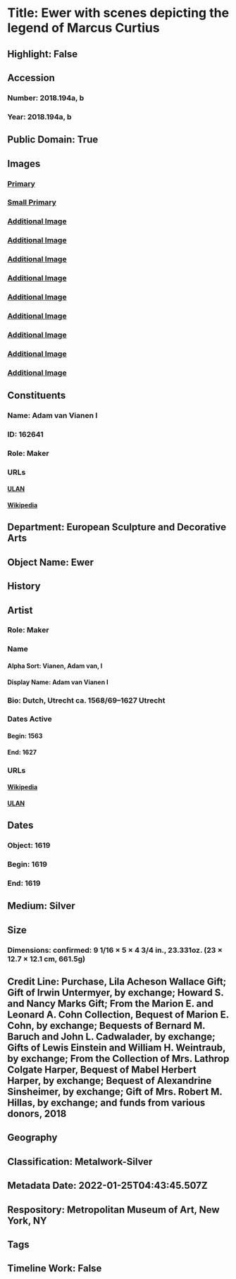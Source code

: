 # Title: Ewer with scenes depicting the legend of Marcus Curtius
## Highlight: False
## Accession
### Number: 2018.194a, b
### Year: 2018.194a, b
## Public Domain: True
## Images
### [Primary](https://images.metmuseum.org/CRDImages/es/original/DP-15554-001.jpg)
### [Small Primary](https://images.metmuseum.org/CRDImages/es/web-large/DP-15554-001.jpg)
### [Additional Image](https://images.metmuseum.org/CRDImages/es/original/DP-15554-002.jpg)
### [Additional Image](https://images.metmuseum.org/CRDImages/es/original/DP-15554-003.jpg)
### [Additional Image](https://images.metmuseum.org/CRDImages/es/original/DP-15554-007.jpg)
### [Additional Image](https://images.metmuseum.org/CRDImages/es/original/DP-15554-004.jpg)
### [Additional Image](https://images.metmuseum.org/CRDImages/es/original/DP-15554-005.jpg)
### [Additional Image](https://images.metmuseum.org/CRDImages/es/original/DP-15554-006.jpg)
### [Additional Image](https://images.metmuseum.org/CRDImages/es/original/DP-15554-008.jpg)
### [Additional Image](https://images.metmuseum.org/CRDImages/es/original/DP-15554-009.jpg)
### [Additional Image](https://images.metmuseum.org/CRDImages/es/original/LC-2018_194ab-marks.jpg)
## Constituents
### Name: Adam van Vianen I
### ID: 162641
### Role: Maker
### URLs
#### [ULAN](http://vocab.getty.edu/page/ulan/500002880)
#### [Wikipedia](https://www.wikidata.org/wiki/Q2696497)
## Department: European Sculpture and Decorative Arts
## Object Name: Ewer
## History
## Artist
### Role: Maker
### Name
#### Alpha Sort: Vianen, Adam van, I
#### Display Name: Adam van Vianen I
### Bio: Dutch, Utrecht ca. 1568/69–1627 Utrecht
### Dates Active
#### Begin: 1563
#### End: 1627
### URLs
#### [Wikipedia](https://www.wikidata.org/wiki/Q2696497)
#### [ULAN](http://vocab.getty.edu/page/ulan/500002880)
## Dates
### Object: 1619
### Begin: 1619
### End: 1619
## Medium: Silver
## Size
### Dimensions: confirmed: 9 1/16 × 5 × 4 3/4 in., 23.331oz. (23 × 12.7 × 12.1 cm, 661.5g)
## Credit Line: Purchase, Lila Acheson Wallace Gift; Gift of Irwin Untermyer, by exchange; Howard S. and Nancy Marks Gift; From the Marion E. and Leonard A. Cohn Collection, Bequest of Marion E. Cohn, by exchange; Bequests of Bernard M. Baruch and John L. Cadwalader, by exchange; Gifts of Lewis Einstein and William H. Weintraub, by exchange; From the Collection of Mrs. Lathrop Colgate Harper, Bequest of Mabel Herbert Harper, by exchange; Bequest of Alexandrine Sinsheimer, by exchange; Gift of Mrs. Robert M. Hillas, by exchange; and funds from various donors, 2018
## Geography
## Classification: Metalwork-Silver
## Metadata Date: 2022-01-25T04:43:45.507Z
## Respository: Metropolitan Museum of Art, New York, NY
## Tags
## Timeline Work: False